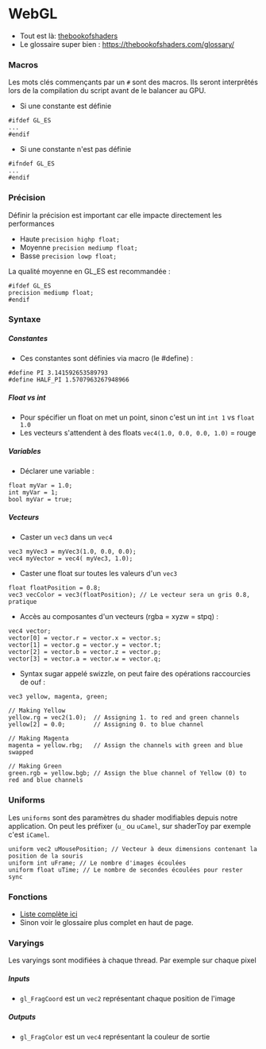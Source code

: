

# WebGL

- Tout est là: [thebookofshaders](https://thebookofshaders.com)
- Le glossaire super bien : https://thebookofshaders.com/glossary/


### Macros

Les mots clés commençants par un `#` sont des macros. Ils seront interprêtés lors de la compilation du script avant de le balancer au GPU.

- Si une constante est définie
```
#ifdef GL_ES
...
#endif
```

- Si une constante n'est pas définie
```
#ifndef GL_ES
...
#endif
```


### Précision

Définir la précision est important car elle impacte directement les performances

- Haute `precision highp float;`
- Moyenne `precision mediump float;`
- Basse `precision lowp float;`

La qualité moyenne en GL_ES est recommandée :
```
#ifdef GL_ES
precision mediump float;
#endif
```


### Syntaxe

##### Constantes

- Ces constantes sont définies via macro (le #define) :
```
#define PI 3.141592653589793
#define HALF_PI 1.5707963267948966
```

##### Float vs int

- Pour spécifier un float on met un point, sinon c'est un int `int 1` vs `float 1.0`
- Les vecteurs s'attendent à des floats `vec4(1.0, 0.0, 0.0, 1.0)` = rouge

##### Variables

- Déclarer une variable : 
```
float myVar = 1.0;
int myVar = 1;
bool myVar = true;
```

##### Vecteurs

- Caster un `vec3` dans un `vec4`
```
vec3 myVec3 = myVec3(1.0, 0.0, 0.0);
vec4 myVector = vec4( myVec3, 1.0);
```

- Caster une float sur toutes les valeurs d'un `vec3`
```
float floatPosition = 0.8;
vec3 vecColor = vec3(floatPosition); // Le vecteur sera un gris 0.8, pratique
```

- Accès au composantes d'un vecteurs (rgba = xyzw = stpq) :
```
vec4 vector;
vector[0] = vector.r = vector.x = vector.s;
vector[1] = vector.g = vector.y = vector.t;
vector[2] = vector.b = vector.z = vector.p;
vector[3] = vector.a = vector.w = vector.q;
```

- Syntax sugar appelé swizzle, on peut faire des opérations raccourcies de ouf :
```
vec3 yellow, magenta, green;

// Making Yellow 
yellow.rg = vec2(1.0);  // Assigning 1. to red and green channels
yellow[2] = 0.0;        // Assigning 0. to blue channel

// Making Magenta
magenta = yellow.rbg;   // Assign the channels with green and blue swapped

// Making Green
green.rgb = yellow.bgb; // Assign the blue channel of Yellow (0) to red and blue channels 
```


### Uniforms

Les `uniforms` sont des paramètres du shader modifiables depuis notre application. On peut les préfixer (`u_` ou `uCamel`, sur shaderToy par exemple c'est `iCamel`.

```
uniform vec2 uMousePosition; // Vecteur à deux dimensions contenant la position de la souris
uniform int uFrame; // Le nombre d'images écoulées
uniform float uTime; // Le nombre de secondes écoulées pour rester sync
```


### Fonctions

- [Liste complète ici](http://www.shaderific.com/glsl-functions/)
- Sinon voir le glossaire plus complet en haut de page.


### Varyings

Les varyings sont modifiées à chaque thread. Par exemple sur chaque pixel 

##### Inputs
- `gl_FragCoord` est un `vec2` représentant chaque position de l'image

##### Outputs
- `gl_FragColor` est un `vec4` représentant la couleur de sortie







